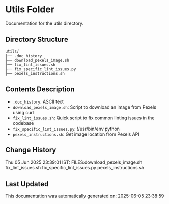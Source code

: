 <!-- filepath: /home/michaelnewham/Projects/create_python_project/scripts/utils/aboutthisfolder.md -->
# Utils Folder

Documentation for the utils directory.

## Directory Structure

```
utils/
├── .doc_history
├── download_pexels_image.sh
├── fix_lint_issues.sh
├── fix_specific_lint_issues.py
├── pexels_instructions.sh
```

## Contents Description

- `.doc_history`: ASCII text
- `download_pexels_image.sh`: Script to download an image from Pexels using curl
- `fix_lint_issues.sh`: Quick script to fix common linting issues in the codebase
- `fix_specific_lint_issues.py`: !/usr/bin/env python
- `pexels_instructions.sh`: Get image location from Pexels API

## Change History

Thu 05 Jun 2025 23:39:01 IST: FILES:download_pexels_image.sh
fix_lint_issues.sh
fix_specific_lint_issues.py
pexels_instructions.sh

## Last Updated

This documentation was automatically generated on: 2025-06-05 23:38:59
